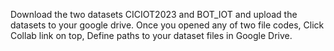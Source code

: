 Download the two datasets CICIOT2023 and BOT_IOT and upload the datasets to your google drive.
Once you opened any of two file codes, Click Collab link on top,
Define paths to your dataset files in Google Drive.
